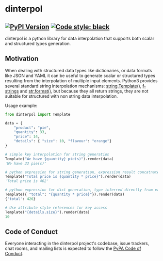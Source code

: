 # dinterpol

[![PyPI Version][pypi-v-image]][pypi-v-link]
[![Code style: black](https://img.shields.io/badge/code%20style-black-000000.svg?style=flat-square)](https://github.com/ambv/black)
---

dinterpol is a python library for data interpolation that supports both scalar and structured types generation.


## Motivation
When dealing with structured data types like dictionaries, or data formats like JSON and YAML it can be useful to generate scalar or structured types resulting from the interpolation of multiple input elements. Python3 provides several standard string interpolation mechanisms: [string.Template()], [f-strings] and [str.format()], but because they all return strings, they are not suitable for structured with non string data interpolation.


[string.Template()]: https://docs.python.org/3/library/string.html#string.Template
[f-strings]: https://docs.python.org/3/reference/lexical_analysis.html#f-strings
[str.format()]: https://docs.python.org/3/library/stdtypes.html#str.format

Usage example:

```python
from dinterpol import Template

data = {
    "product": "pie",
    "quantity": 33,
    "price": 14,
    "details": { "size": 10, "flavour": "orange"}
}

# simple key interpolation for string generation
Template("We have {quantity} pie(s)").render(data)
'We have 33 pie(s)'

# python expression for string generation, expression result concatnated with string
Template("Total price is {quantity * price}").render(data)
'Total price is 462'

# python expression for dict generation, type inferred directly from expression's eval()
Template({ "total": "{quantity * price}"}).render(data)
{'total': 426}

# Use attribute style references for key access
Template("{details.size}").render(data)
10

```

## Code of Conduct

Everyone interacting in the dinterpol project's codebase, issue trackers, chat
rooms, and mailing lists is expected to follow the [PyPA Code of Conduct].


[appveyor-image]: https://img.shields.io/appveyor/ci/d0ugal/Openpipe/master.svg
[appveyor-link]: https://ci.appveyor.com/project/d0ugal/Openpipe
[codecov-image]: http://codecov.io/github/Openpipe/dinterpol/coverage.svg?branch=master
[codecov-link]: http://codecov.io/github/Openpipe/dinterpol?branch=master
[landscape-image]: https://landscape.io/github/Openpipe/dinterpol/master/landscape.svg?style=flat
[landscape-link]: https://landscape.io/github/Openpipe/dinterpol/master
[pypi-v-image]: https://img.shields.io/pypi/v/dinterpol.svg
[pypi-v-link]: https://pypi.org/project/dinterpol/
[travis-image]: https://img.shields.io/travis/Openpipe/dinterpol/master.svg
[travis-link]: https://travis-ci.org/Openpipe/dinterpol

[dinterpol]: https://dinterpol.Openpipe.org
[PyPA Code of Conduct]: https://www.pypa.io/en/latest/code-of-conduct/
